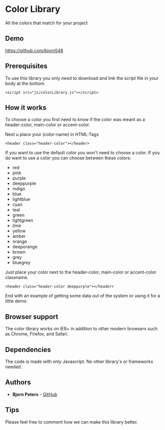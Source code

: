 # Color Library

All the colors that match for your project

## Demo

https://github.com/bjorn548

## Prerequisites

To use this library you only need to download and link the script file in your body at the bottom.

```
<script src="js/colorLibrary.js"></script>
```

## How it works

To choose a color you first need to know if the color was meant as a header-color, main-color or accent-color.

Next u place your (color-name) in HTML-Tags

```
<header class="header-color"></header>
```

If you want to use the default color you won't need to choose a color. If you do want to use a color you can choose between these colors:
- red
- pink
- purple
- deeppurple
- indigo
- blue
- lightblue
- cyan
- teal
- green
- lightgreen
- lime
- yellow
- amber
- orange
- deeporange
- brown
- grey
- bluegrey

Just place your color next to the header-color, main-color or accent-color classname.

```
<header class="header-color deeppurple"></header>
```

End with an example of getting some data out of the system or using it for a little demo

## Browser support

The color library works on IE8+ in addition to other modern browsers such as Chrome, Firefox, and Safari.

## Dependencies

The code is made with only Javascript. No other library's or frameworks needed.

## Authors

* **Bjorn Peters** - [GitHub](https://github.com/bjorn548)

## Tips

Please feel free to comment how we can make this library better.